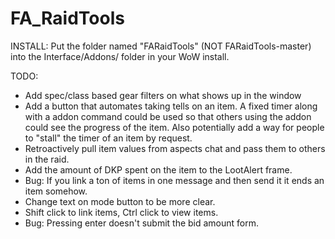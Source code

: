 FA_RaidTools
============

INSTALL: Put the folder named "FARaidTools" (NOT FARaidTools-master) into the Interface/Addons/ folder in your WoW install.

TODO:
- Add spec/class based gear filters on what shows up in the window
- Add a button that automates taking tells on an item. A fixed timer along with a addon command could be used so that others using the addon could see the progress of the item. Also potentially add a way for people to "stall" the timer of an item by request.
- Retroactively pull item values from aspects chat and pass them to others in the raid.
- Add the amount of DKP spent on the item to the LootAlert frame.
- Bug: If you link a ton of items in one message and then send it it ends an item somehow.
- Change text on mode button to be more clear.
- Shift click to link items, Ctrl click to view items.
- Bug: Pressing enter doesn't submit the bid amount form.